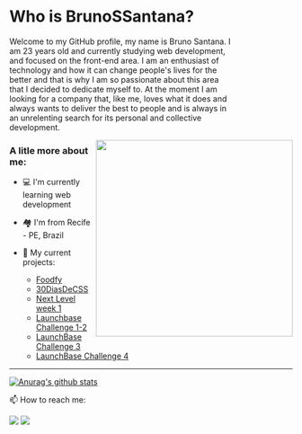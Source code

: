 # Who is BrunoSSantana?

<p style="width:400px">Welcome to my GitHub profile, my name is Bruno Santana. I am 23 years old and currently studying web development, and focused on the front-end area. I am an enthusiast of technology and how it can change people's lives for the better and that is why I am so passionate about this area that I decided to dedicate myself to. At the moment I am looking for a company that, like me, loves what it does and always wants to deliver the best to people and is always in an unrelenting search for its personal and collective development.

<img height="350px" align="right" src="https://image.freepik.com/vetores-gratis/ilustracao-de-conceito-de-atividade-de-desenvolvedor_114360-2801.jpg"></img>
</p>

<!--
**BrunoSSantana/BrunoSSantana** is a ✨ _special_ ✨ repository because its `README.md` (this file) appears on your GitHub profile.
-->
### A litle more about me:

- 💻 I'm currently learning web development

- 🏘️ I'm from Recife - PE, Brazil

- 🚀 My current projects:

  - [Foodfy](https://github.com/BrunoSSantana/Foodfy)
  - [30DiasDeCSS](https://github.com/BrunoSSantana/30diasDeCSS)
  - [Next Level week 1](https://github.com/BrunoSSantana/Next-level-week)
  - [Launchbase Challenge 1-2](https://github.com/BrunoSSantana/Desafios_LaunchBase)
  - [LaunchBase Challenge 3](https://github.com/BrunoSSantana/Launchbase-Rocketseat-Desafio-3-Iniciando-no-Beck-end)
  - [LaunchBase Challenge 4](https://github.com/BrunoSSantana/Launchbase-Rocketseat-Desafio-4-Controle-de-Academia)
  

---

[![Anurag's github stats](https://github-readme-stats.vercel.app/api?username=brunossantana&show_icons=true&theme=buefy)](https://github.com/brunossantana/github-readme-stats)

📫 How to reach me:

[![](https://img.shields.io/badge/brunosantanas-blue?style=flat-square&logo=Linkedin&logoColor=white&link=https://www.linkedin.com/in/bruno-santanas/)](https://www.linkedin.com/in/bruno-santanas/)
[![](https://img.shields.io/badge/-brunoosouzas@gmail.com-c14438?style=flat-square&logo=Gmail&logoColor=white&link=mailto:brunoosouzas@gmail.com)](mailto:brunoosouzas@gmail.com)

<!-- links -->



